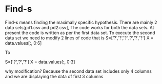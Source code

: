 # Find-s 
Find-s means finding the maximally specific hypothesis.
There are mainly 2 data sets[pd1.csv and pd2.csv], The code works for both the data sets.
At present the code is written as per the first data set.
To execute the second data set we need to modify 2 lines of code that is 
S=['?','?','?','?','?','?']
X = data.values[:, 0:6]

To

S=['?','?','?']
X = data.values[:, 0:3]

why modification?
Because the second data set includes only 4 columns and we are displaying the data of first 3 columns
